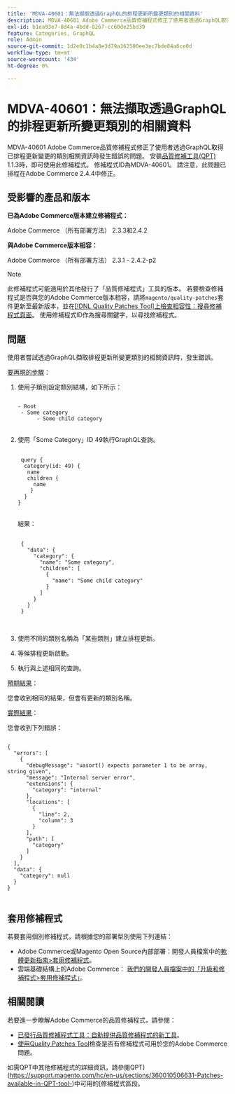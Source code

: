 ```yaml
---
title: 'MDVA-40601：無法擷取透過GraphQL的排程更新所變更類別的相關資料'
description: MDVA-40601 Adobe Commerce品質修補程式修正了使用者透過GraphQL取得已排程更新變更的類別相關資訊時發生錯誤的問題。 安裝[Quality Patches Tool (QPT)](https://devdocs.magento.com/guides/v2.4/comp-mgr/patching.html#mqp) 1.1.3後，即可使用此修補程式。 修補程式ID為MDVA-40601。 請注意，此問題已排程在Adobe Commerce 2.4.4中修正。
exl-id: b1ea93e7-8d4a-4bdd-8267-cc60de25bd39
feature: Categories, GraphQL
role: Admin
source-git-commit: 1d2e0c1b4a8e3d79a362500ee3ec7bde84a6ce0d
workflow-type: tm+mt
source-wordcount: '434'
ht-degree: 0%

---
```


# MDVA-40601：無法擷取透過GraphQL的排程更新所變更類別的相關資料

MDVA-40601 Adobe Commerce品質修補程式修正了使用者透過GraphQL取得已排程更新變更的類別相關資訊時發生錯誤的問題。 安裝[品質修補工具(QPT)](https://devdocs.magento.com/guides/v2.4/comp-mgr/patching.html#mqp) 1.1.3時，即可使用此修補程式。 修補程式ID為MDVA-40601。 請注意，此問題已排程在Adobe Commerce 2.4.4中修正。

## 受影響的產品和版本

**已為Adobe Commerce版本建立修補程式：**

Adobe Commerce （所有部署方法） 2.3.3和2.4.2

**與Adobe Commerce版本相容：**

Adobe Commerce （所有部署方法） 2.3.1 - 2.4.2-p2

>[!NOTE]
>
>此修補程式可能適用於其他發行了「品質修補程式」工具的版本。 若要檢查修補程式是否與您的Adobe Commerce版本相容，請將`magento/quality-patches`套件更新至最新版本，並在[[!DNL Quality Patches Tool]上檢查相容性：搜尋修補程式頁面](https://devdocs.magento.com/quality-patches/tool.html#patch-grid)。 使用修補程式ID作為搜尋關鍵字，以尋找修補程式。

## 問題

使用者嘗試透過GraphQL擷取排程更新所變更類別的相關資訊時，發生錯誤。

<u>要再現的步驟</u>：

1. 使用子類別設定類別結構，如下所示：

   <pre>
   <code class="language-graphql">
   - Root
    - Some category
         - Some child category
   </code>
   </pre>

1. 使用「Some Category」ID 49執行GraphQL查詢。

   <pre>
    <code class="language-graphql">
    query {
     category(id: 49) {
      name
      children {
        name
       }
     }
   }
   </code>
   </pre>

   結果：

   <pre>
    <code class="language-graphql">
    {
      "data": {
        "category": {
          "name": "Some category",
          "children": [
            {
              "name": "Some child category"
            }
          ]
        }
      }
    }
    </code>
    </pre>

1. 使用不同的類別名稱為「某些類別」建立排程更新。
1. 等候排程更新啟動。
1. 執行與上述相同的查詢。

<u>預期結果</u>：

您會收到相同的結果，但會有更新的類別名稱。

<u>實際結果</u>：

您會收到下列錯誤：

<pre>
<code class="language-graphql">
{
  "errors": [
    {
      "debugMessage": "uasort() expects parameter 1 to be array, string given",
      "message": "Internal server error",
      "extensions": {
        "category": "internal"
      },
      "locations": [
        {
          "line": 2,
          "column": 3
        }
      ],
      "path": [
        "category"
      ]
    }
  ],
  "data": {
    "category": null
  }
}
</code>
</pre>

## 套用修補程式

若要套用個別修補程式，請根據您的部署型別使用下列連結：

* Adobe Commerce或Magento Open Source內部部署：開發人員檔案中的[軟體更新指南>套用修補程式](https://devdocs.magento.com/guides/v2.4/comp-mgr/patching/mqp.html)。
* 雲端基礎結構上的Adobe Commerce： [我們的開發人員檔案中的「升級和修補程式>套用修補程式」](https://devdocs.magento.com/cloud/project/project-patch.html)。

## 相關閱讀

若要進一步瞭解Adobe Commerce的品質修補程式，請參閱：

* [已發行品質修補程式工具：自助提供品質修補程式的新工具](/help/announcements/adobe-commerce-announcements/magento-quality-patches-released-new-tool-to-self-serve-quality-patches.md)。
* [使用Quality Patches Tool](/help/support-tools/patches-available-in-qpt-tool/check-patch-for-magento-issue-with-magento-quality-patches.md)檢查是否有修補程式可用於您的Adobe Commerce問題。

如需QPT中其他修補程式的詳細資訊，請參閱QPT](https://support.magento.com/hc/en-us/sections/360010506631-Patches-available-in-QPT-tool-)中可用的[修補程式區段。
